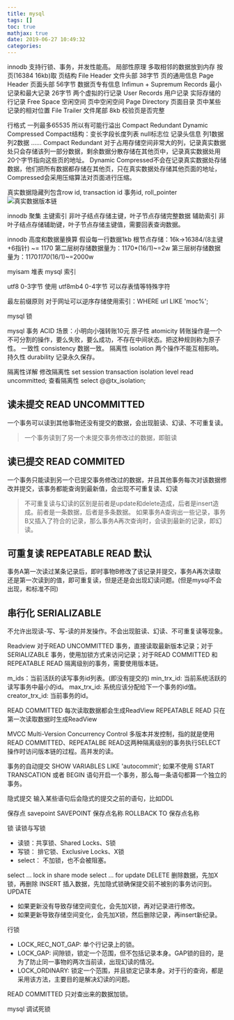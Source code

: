```yaml
---
title: mysql
tags: []
toc: true
mathjax: true
date: 2019-06-27 10:49:32
categories:
---
```

innodb 支持行锁、事务，并发性能高。
局部性原理 多取相邻的数据放到内存
按页(16384 16kb)取
页结构
File Header 文件头部 38字节 页的通用信息
Page Header 页面头部 56字节 数据页专有信息
Infimun + Supremum Records 最小记录和最大记录 26字节 两个虚拟的行记录
User Records 用户记录 实际存储的行记录
Free Space 空闲空间 页中空闲空间
Page Directory 页面目录 页中某些记录的相对位置
File Trailer 文件尾部 8kb 校验页是否完整

行格式 一列最多65535 所以有可能行溢出
Compact Redundant Dynamic Compressed
Compact结构：变长字段长度列表 null标志位 记录头信息 列1数据 列2数据 ......
Compact Redundant 对于占用存储空间非常大的列，记录真实数据处只会存储该列一部分数据，剩余数据分散存储在其他页中，记录真实数据处用20个字节指向这些页的地址。
Dynamic Compressed不会在记录真实数据处存储数据，他们把所有数据都存储在其他页，只在真实数据处存储其他页面的地址，Compressed会采用压缩算法对页面进行压缩。

真实数据隐藏列包含row id, transaction id 事务id, roll_pointer
![真实数据版本链](http://ww3.sinaimg.cn/large/006tNc79ly1g4mqqua0poj30nu0icta8.jpg)

innodb 聚集 
主键索引 非叶子结点存储主键，叶子节点存储完整数据
辅助索引 非叶子结点存储辅助键，叶子节点存储主键值，需要回表查询数据。

innodb 高度和数据量换算 
假设每一行数据1kb
根节点存储：16k->16384/(8主键+6指针) ~= 1170
第二层树存储数据量为：1170*(16/1)~=2w
第三层树存储数据量为：1170*1170*(16/1)~=2000w

myisam 堆表
mysql 索引

utf8 0-3字节
使用 utf8mb4 0-4字节 可以存表情等特殊字符

最左前缀原则 
对于网址可以逆序存储使用索引：WHERE url LIKE 'moc%';

mysql 锁

mysql 事务 ACID
场景：小明向小强转账10元
原子性 atomicity
转账操作是一个不可分割的操作，要么失败，要么成功，不存在中间状态。把这种规则称为原子性。
一致性 consistency
数据一致。
隔离性 isolation
两个操作不能互相影响。
持久性 durability
记录永久保存。

隔离性详解
修改隔离性
set session transaction isolation level read uncommitted;
查看隔离性
select @@tx_isolation;

## 读未提交 READ UNCOMMITTED
  一个事务可以读到其他事物还没有提交的数据，会出现脏读、幻读、不可重复读。

>一个事务读到了另一个未提交事务修改过的数据，即脏读

## 读已提交 READ COMMITED
一个事务只能读到另一个已提交事务修改过的数据，并且其他事务每次对该数据修改并提交，该事务都能查询到最新值，会出现不可重复读、幻读

>不可重复读与幻读的区别是前者是update和delete造成，后者是insert造成。前者是一条数据，后者是多条数据。
>如果事务A查询出一些记录，事务B又插入了符合的记录，那么事务A再次查询时，会读到最新的记录，即幻读。

## 可重复读 REPEATABLE READ 默认
事务A第一次读过某条记录后，即时事物B修改了该记录并提交，事务A再次读取还是第一次读到的值，即可重复读，但是还是会出现幻读问题。(但是mysql不会出现，和标准不同)

## 串行化 SERIALIZABLE
不允许出现读-写、写-读的并发操作。不会出现脏读、幻读、不可重复读等现象。

Readview
对于READ UNCOMMITTED 事务，直接读取最新版本记录；对于SERIALIZABLE 事务，使用加锁方式来访问记录；对于READ COMMITTED 和 REPEATABLE READ 隔离级别的事务，需要使用版本链。

m_ids：当前活跃的读写事务id列表。(即没有提交的)
min_trx_id: 当前系统活跃的读写事务中最小的id。
max_trx_id: 系统应该分配给下一个事务的id值。
creator_trx_id: 当前事务的id。

READ COMMITTED 每次读取数据都会生成ReadView
REPEATABLE READ 只在第一次读取数据时生成ReadView

MVCC Multi-Version Concurrency Control 多版本并发控制，指的就是使用READ COMMITTED、REPEATALBE READ这两种隔离级别的事务执行SELECT操作时访问版本链的过程。高并发的读。

事务的自动提交
SHOW VARIABLES LIKE 'autocommit';
如果不使用 START TRANSCATION 或者 BEGIN 语句开启一个事务，那么每一条语句都算一个独立的事务。

隐式提交
输入某些语句后会隐式的提交之前的语句，比如DDL

保存点 savepoint
SAVEPOINT 保存点名称
ROLLBACK TO 保存点名称

锁
读锁与写锁
+ 读锁：共享锁、Shared Locks、S锁
+ 写锁： 排它锁、Exclusive Locks、X锁
+ select： 不加锁，也不会被阻塞。

select ... lock in share mode
select ... for update
DELETE 删除数据，先加X锁，再删除
INSERT 插入数据，先加隐式锁确保提交前不被别的事务访问到。
UPDATE 
+ 如果更新没有导致存储空间变化，会先加X锁，再对记录进行修改。
+ 如果更新导致存储空间变化，会先加X锁，然后删除记录，再insert新纪录。

行锁
+ LOCK_REC_NOT_GAP: 单个行记录上的锁。
+ LOCK_GAP: 间隙锁，锁定一个范围，但不包括记录本身。GAP锁的目的，是为了防止同一事物的两次当前读，出现幻读的情况。
+ LOCK_ORDINARY: 锁定一个范围，并且锁定记录本身。对于行的查询，都是采用该方法，主要目的是解决幻读的问题。

READ COMMITTED 只对查出来的数据加锁。







mysql 调试死锁
